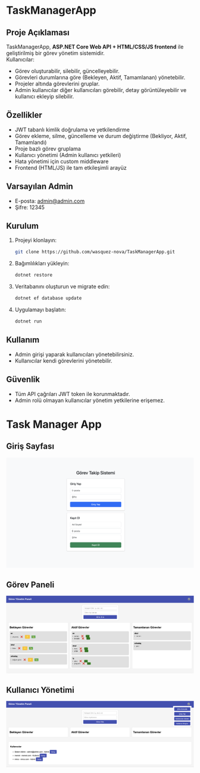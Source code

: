 # TaskManagerApp

## Proje Açıklaması
TaskManagerApp, **ASP.NET Core Web API + HTML/CSS/JS frontend** ile geliştirilmiş bir görev yönetim sistemidir.  
Kullanıcılar:
- Görev oluşturabilir, silebilir, güncelleyebilir.
- Görevleri durumlarına göre (Bekleyen, Aktif, Tamamlanan) yönetebilir.
- Projeler altında görevlerini gruplar.
- Admin kullanıcılar diğer kullanıcıları görebilir, detay görüntüleyebilir ve kullanıcı ekleyip silebilir.

## Özellikler

- JWT tabanlı kimlik doğrulama ve yetkilendirme
- Görev ekleme, silme, güncelleme ve durum değiştirme (Bekliyor, Aktif, Tamamlandı)
- Proje bazlı görev gruplama
- Kullanıcı yönetimi (Admin kullanıcı yetkileri)
- Hata yönetimi için custom middleware
- Frontend (HTML/JS) ile tam etkileşimli arayüz

## Varsayılan Admin

- E-posta: admin@admin.com
- Şifre: 12345

## Kurulum

1. Projeyi klonlayın:
    ```bash
    git clone https://github.com/wasquez-nova/TaskManagerApp.git
    ```

2. Bağımlılıkları yükleyin:
    ```bash
    dotnet restore
    ```

3. Veritabanını oluşturun ve migrate edin:
    ```bash
    dotnet ef database update
    ```

4. Uygulamayı başlatın:
    ```bash
    dotnet run
    ```

## Kullanım

- Admin girişi yaparak kullanıcıları yönetebilirsiniz.
- Kullanıcılar kendi görevlerini yönetebilir.

## Güvenlik

- Tüm API çağrıları JWT token ile korunmaktadır.
- Admin rolü olmayan kullanıcılar yönetim yetkilerine erişemez.

# Task Manager App

## Giriş Sayfası
![Giriş Sayfası](screenshots/login-page.png)

## Görev Paneli
![Görev Paneli](screenshots/dashboard.png)

## Kullanıcı Yönetimi
![Kullanıcı Yönetimi](screenshots/user-management.png)
